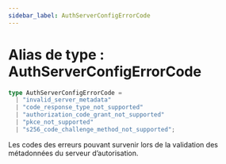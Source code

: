 ```yaml
---
sidebar_label: AuthServerConfigErrorCode
---
```


# Alias de type : AuthServerConfigErrorCode

```ts
type AuthServerConfigErrorCode = 
  | "invalid_server_metadata"
  | "code_response_type_not_supported"
  | "authorization_code_grant_not_supported"
  | "pkce_not_supported"
  | "s256_code_challenge_method_not_supported";
```

Les codes des erreurs pouvant survenir lors de la validation des métadonnées du serveur d’autorisation.